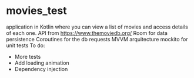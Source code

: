 # movies_test
application in Kotlin where you can view a list of movies and access details of each one.
API from https://www.themoviedb.org/
Room for data persistence
Coroutines for the db requests
MVVM arquitecture
mockito for unit tests
To do:
- More tests
- Add loading animation
- Dependency injection
